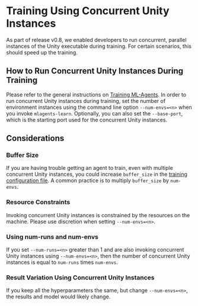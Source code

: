 # Training Using Concurrent Unity Instances

As part of release v0.8, we enabled developers to run concurrent, parallel instances of the Unity executable during training. For certain scenarios, this should speed up the training.

## How to Run Concurrent Unity Instances During Training

Please refer to the general instructions on [Training ML-Agents](Training-ML-Agents.md).  In order to run concurrent Unity instances during training, set the number of environment instances using the command line option `--num-envs=<n>` when you invoke `mlagents-learn`. Optionally, you can also set the `--base-port`, which is the starting port used for the concurrent Unity instances.

## Considerations

### Buffer Size

If you are having trouble getting an agent to train, even with multiple concurrent Unity instances, you could increase  `buffer_size` in the [training configuration file](Training-ML-Agents.md#training-config-file). A common practice is to multiply `buffer_size` by `num-envs`.

### Resource Constraints

Invoking concurrent Unity instances is constrained by the resources on the machine.  Please use discretion when setting `--num-envs=<n>`.

### Using num-runs and num-envs

If you set `--num-runs=<n>` greater than 1 and are also invoking concurrent Unity instances using `--num-envs=<n>`, then the number of concurrent Unity instances is equal to `num-runs` times `num-envs`.

### Result Variation Using Concurrent Unity Instances

If you keep all the hyperparameters the same, but change `--num-envs=<n>`, the results and model would likely change.
